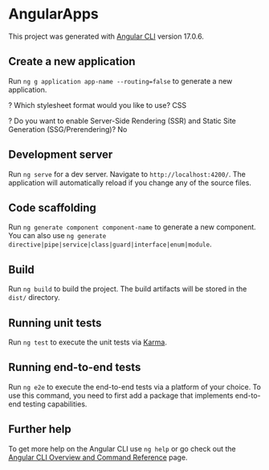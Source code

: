 # AngularApps

This project was generated with [Angular CLI](https://github.com/angular/angular-cli) version 17.0.6.

## Create a new application

Run `ng g application app-name --routing=false` to generate a new application. 

? Which stylesheet format would you like to use? CSS

? Do you want to enable Server-Side Rendering (SSR) and Static Site Generation (SSG/Prerendering)? No

## Development server

Run `ng serve` for a dev server. Navigate to `http://localhost:4200/`. The application will automatically reload if you change any of the source files.

## Code scaffolding

Run `ng generate component component-name` to generate a new component. You can also use `ng generate directive|pipe|service|class|guard|interface|enum|module`.

## Build

Run `ng build` to build the project. The build artifacts will be stored in the `dist/` directory.

## Running unit tests

Run `ng test` to execute the unit tests via [Karma](https://karma-runner.github.io).

## Running end-to-end tests

Run `ng e2e` to execute the end-to-end tests via a platform of your choice. To use this command, you need to first add a package that implements end-to-end testing capabilities.

## Further help

To get more help on the Angular CLI use `ng help` or go check out the [Angular CLI Overview and Command Reference](https://angular.io/cli) page.
